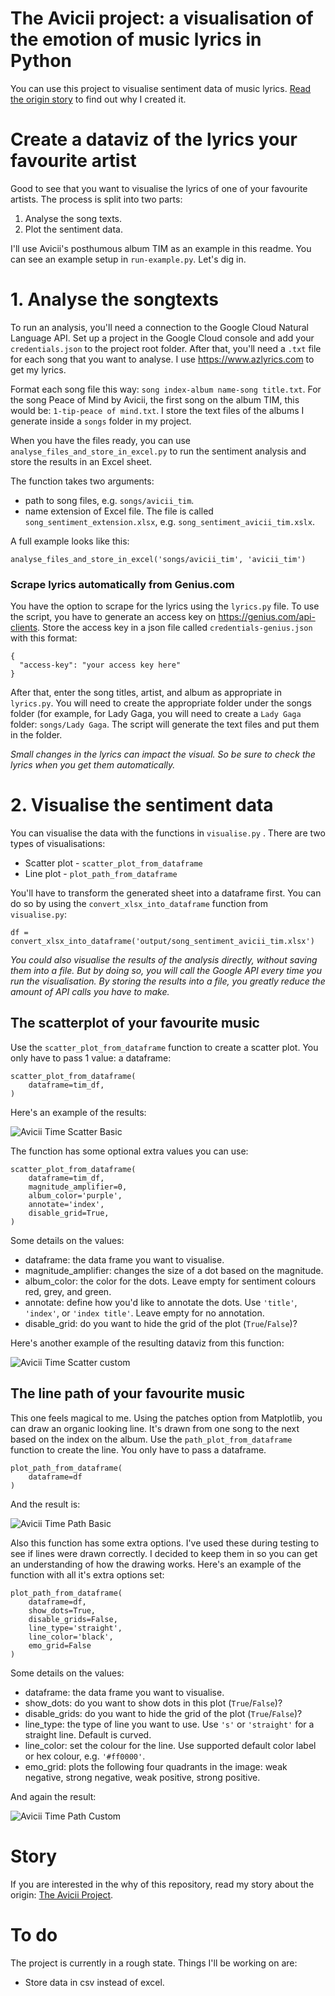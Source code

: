 # The Avicii project: a visualisation of the emotion of music lyrics in Python

You can use this project to visualise sentiment data of music lyrics. [Read the origin story](http://www.sentimentshirt.com/stories/honoring-avicii/) to find out why I created it.

# Create a dataviz of the lyrics your favourite artist

Good to see that you want to visualise the lyrics of one of your favourite artists. The process is split into two parts:

1. Analyse the song texts.
2. Plot the sentiment data.

I'll use Avicii's posthumous album TIM as an example in this readme. 
You can see an example setup in `run-example.py`. 
Let's dig in.

# 1. Analyse the songtexts

To run an analysis, you'll need a connection to the Google Cloud Natural Language API. 
Set up a project in the Google Cloud console and add your `credentials.json` to the project root folder. 
After that, you'll need a `.txt` file for each song that you want to analyse. 
I use https://www.azlyrics.com to get my lyrics.

Format each song file this way: `song index-album name-song title.txt`. 
For the song Peace of Mind by Avicii, the first song on the album TIM, this would be: `1-tip-peace of mind.txt`. 
I store the text files of the albums I generate inside a `songs` folder in my project. 

When you have the files ready, you can use `analyse_files_and_store_in_excel.py` to run the sentiment analysis and store the results in an Excel sheet. 

The function takes two arguments:

- path to song files, e.g. `songs/avicii_tim`.
- name extension of Excel file. The file is called `song_sentiment_extension.xlsx`, e.g. `song_sentiment_avicii_tim.xslx`. 

A full example looks like this:

`analyse_files_and_store_in_excel('songs/avicii_tim', 'avicii_tim')`

### Scrape lyrics automatically from Genius.com
You have the option to scrape for the lyrics using the `lyrics.py` file. 
To use the script, you have to generate an access key on https://genius.com/api-clients.
Store the access key in a json file called `credentials-genius.json` with this format:

```
{
  "access-key": "your access key here"
}
```

After that, enter the song titles, artist, and album as appropriate in `lyrics.py`. 
You will need to create the appropriate folder under the songs folder (for example, for Lady Gaga, you will need to create a `Lady Gaga` folder: `songs/Lady Gaga`. 
The script will generate the text files and put them in the folder.

_Small changes in the lyrics can impact the visual.
So be sure to check the lyrics when you get them automatically._

# 2. Visualise the sentiment data

You can visualise the data with the functions in `visualise.py` . There are two types of visualisations:

- Scatter plot - `scatter_plot_from_dataframe`
- Line plot - `plot_path_from_dataframe`

You'll have to transform the generated sheet into a dataframe first. You can do so by using the `convert_xlsx_into_dataframe` function from `visualise.py`:

```
df = convert_xlsx_into_dataframe('output/song_sentiment_avicii_tim.xlsx')
```
_You could also visualise the results of the analysis directly, without saving them into a file. But by doing so, you will call the Google API every time you run the visualisation. By storing the results into a file, you greatly reduce the amount of API calls you have to make._

## The scatterplot of your favourite music

Use the `scatter_plot_from_dataframe` function to create a scatter plot. You only have to pass 1 value: a dataframe:

```
scatter_plot_from_dataframe(
    dataframe=tim_df,
)
```
Here's an example of the results:

![Avicii Time Scatter Basic](sample_dataviz/avicii_scatter_basic.png)

The function has some optional extra values you can use:

```
scatter_plot_from_dataframe(
    dataframe=tim_df,
    magnitude_amplifier=0,
    album_color='purple',
    annotate='index',
    disable_grid=True,
)
```
Some details on the values:

- dataframe: the data frame you want to visualise.
- magnitude_amplifier: changes the size of a dot based on the magnitude.
- album_color: the color for the dots. Leave empty for sentiment colours red, grey, and green. 
- annotate: define how you'd like to annotate the dots. Use `'title'`, `'index'`, or `'index title'`. Leave empty for no annotation.
- disable_grid: do you want to hide the grid of the plot (`True`/`False`)?

Here's another example of the resulting dataviz from this function:

![Avicii Time Scatter custom](sample_dataviz/avicii_scatter_custom.png)


## The line path of your favourite music

This one feels magical to me. Using the patches option from Matplotlib, you can draw an organic looking line. It's drawn from one song to the next based on the index on the album.  Use the `path_plot_from_dataframe` function to create the line. You only have to pass a dataframe.

```
plot_path_from_dataframe(
    dataframe=df
)
```

And the result is: 

![Avicii Time Path Basic](sample_dataviz/avicii_path_basic.png)

Also this function has some extra options. I've used these during testing to see if lines were drawn correctly. I decided to keep them in so you can get an understanding of how the drawing works. Here's an example of the function with all it's extra options set:

```
plot_path_from_dataframe(
    dataframe=df,
    show_dots=True,
    disable_grids=False,
    line_type='straight',
    line_color='black',
    emo_grid=False
)

```
Some details on the values:

- dataframe: the data frame you want to visualise.
- show_dots: do you want to show dots in this plot (`True`/`False`)?
- disable_grids: do you want to hide the grid of the plot (`True`/`False`)?
- line_type: the type of line you want to use. Use `'s'` or `'straight'` for a straight line. Default is curved.
- line_color: set the colour for the line. Use supported default color label or hex colour, e.g. `'#ff0000'`. 
- emo_grid: plots the following four quadrants in the image: weak negative, strong negative, weak positive, strong positive. 

And again the result:

![Avicii Time Path Custom](sample_dataviz/avicii_path_custom.png)

# Story

If you are interested in the why of this repository, read my story about the origin: [The Avicii Project](http://www.sentimentshirt.com/stories/honoring-avicii/).

# To do

The project is currently in a rough state. Things I'll be working on are:

- Store data in csv instead of excel.
